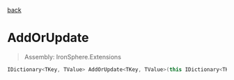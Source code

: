 ﻿

[back](/IronSphere.Extensions/types/DictionaryExtension)

# AddOrUpdate

> Assembly: IronSphere.Extensions

```csharp
IDictionary<TKey, TValue> AddOrUpdate<TKey, TValue>(this IDictionary<TKey, TValue> this, TKey key, TValue value);
```



 